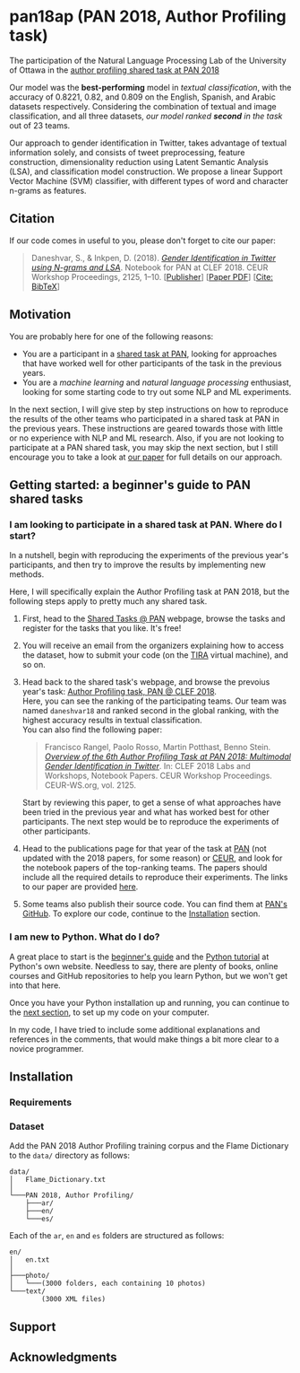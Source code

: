 # pan18ap (PAN 2018, Author Profiling task)
The participation of the Natural Language Processing Lab of the University of Ottawa in the [author profiling shared task at PAN 2018](https://pan.webis.de/clef18/pan18-web/author-profiling.html)

Our model was the **best-performing** model in *textual classification*, with the accuracy of 0.8221, 0.82, and 0.809 on the English, Spanish, and Arabic datasets respectively. Considering the combination of textual and image classification, and all three datasets, *our model ranked __second__ in the task* out of 23 teams.

Our approach to gender identification in Twitter, takes advantage of textual information solely, and consists of tweet preprocessing, feature construction, dimensionality reduction using Latent Semantic Analysis (LSA), and classification model construction. We propose a linear Support Vector Machine (SVM) classifier, with different types of word and character n-grams as features.


## Citation
If our code comes in useful to you, please don't forget to cite our paper:
> Daneshvar, S., & Inkpen, D. (2018). [*Gender Identification in Twitter using N-grams and LSA*](https://scholar.google.com/scholar?cluster=4499254726211723674). Notebook for PAN at CLEF 2018. CEUR Workshop Proceedings, 2125, 1–10. [[Publisher](http://ceur-ws.org/Vol-2125/)] [[Paper PDF](http://ceur-ws.org/Vol-2125/paper_213.pdf)] [[Cite: BibTeX](../../raw/master/Daneshvar2018.bib)]


## Motivation
You are probably here for one of the following reasons:
- You are a participant in a [shared task at PAN](https://pan.webis.de/tasks.html), looking for approaches that have worked well for other participants of the task in the previous years.
- You are a *machine learning* and *natural language processing* enthusiast, looking for some starting code to try out some NLP and ML experiments.

In the next section, I will give step by step instructions on how to reproduce the results of the other teams who participated in a shared task at PAN in the previous years. These instructions are geared towards those with little or no experience with NLP and ML research. Also, if you are not looking to participate at a PAN shared task, you may skip the next section, but I still encourage you to take a look at [our paper](#citation) for full details on our approach.


## Getting started: a beginner's guide to PAN shared tasks
### I am looking to participate in a shared task at PAN. Where do I start?
In a nutshell, begin with reproducing the experiments of the previous year's participants, and then try to improve the results by implementing new methods.

Here, I will specifically explain the Author Profiling task at PAN 2018, but the following steps apply to pretty much any shared task.
1. First, head to the [Shared Tasks @ PAN](https://pan.webis.de/tasks.html) webpage, browse the tasks and register for the tasks that you like. It's free!
1. You will receive an email from the organizers explaining how to access the dataset, how to submit your code (on the [TIRA](https://www.tira.io) virtual machine), and so on.
1. Head back to the shared task's webpage, and browse the prevoius year's task: [Author Profiling task, PAN @ CLEF 2018](https://pan.webis.de/clef18/pan18-web/author-profiling.html).\
Here, you can see the ranking of the participating teams. Our team was named `daneshvar18` and ranked second in the global ranking, with the highest accuracy results in textual classification.\
You can also find the following paper:
    > Francisco Rangel, Paolo Rosso, Martin Potthast, Benno Stein. [*Overview of the 6th Author Profiling Task at PAN 2018: Multimodal Gender Identification in Twitter*](http://ceur-ws.org/Vol-2125/invited_paper_15.pdf). In: CLEF 2018 Labs and Workshops, Notebook Papers. CEUR Workshop Proceedings. CEUR-WS.org, vol. 2125.
    
    Start by reviewing this paper, to get a sense of what approaches have been tried in the previous year and what has worked best for other participants. The next step would be to reproduce the experiments of other participants.
1. Head to the publications page for that year of the task at [PAN](https://pan.webis.de/publications.html) (not updated with the 2018 papers, for some reason) or [CEUR](http://ceur-ws.org/Vol-2125/), and look for the notebook papers of the top-ranking teams.
The papers should include all the required details to reproduce their experiments. The links to our paper are provided [here](#citation).
1. Some teams also publish their source code. You can find them at [PAN's GitHub](https://github.com/pan-webis-de). To explore our code, continue to the [Installation](#installation) section.

### I am new to Python. What do I do?
A great place to start is the [beginner's guide](https://www.python.org/about/gettingstarted/) and the [Python tutorial](https://docs.python.org/3/tutorial/) at Python's own website. Needless to say, there are plenty of books, online courses and GitHub repositories to help you learn Python, but we won't get into that here.

Once you have your Python installation up and running, you can continue to the [next section](#installation), to set up my code on your computer.

In my code, I have tried to include some additional explanations and references in the comments, that would make things a bit more clear to a novice programmer.

## Installation
### Requirements


### Dataset

Add the PAN 2018 Author Profiling training corpus and the Flame Dictionary to the `data/` directory as follows:
```
data/
│   Flame_Dictionary.txt
│
└───PAN 2018, Author Profiling/
    ├───ar/
    ├───en/
    └───es/
```

Each of the `ar`, `en` and `es` folders are structured as follows:
```
en/
│   en.txt
│
├───photo/
│   └───(3000 folders, each containing 10 photos)
└───text/
        (3000 XML files)
```

## Support

## Acknowledgments
